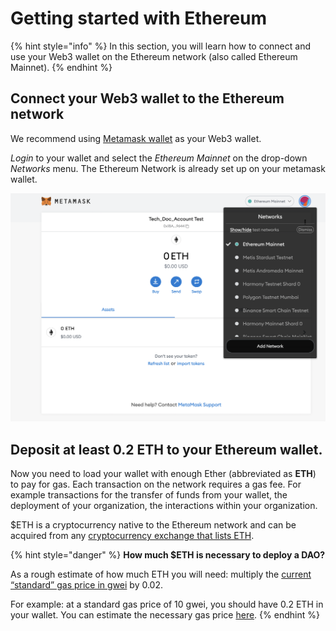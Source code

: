 # Getting started with Ethereum

{% hint style="info" %}
In this section, you will learn how to connect and use your Web3 wallet on the Ethereum network (also called Ethereum Mainnet).
{% endhint %}

## **Connect your Web3 wallet to the Ethereum network**

We recommend using [Metamask wallet](./) as your Web3 wallet.&#x20;

_Login_ to your wallet and select the _Ethereum Mainnet_ on the drop-down _Networks_ menu. The Ethereum Network is already set up on your metamask wallet.

&#x20;

![Ethereum Mainnet network selection](<../../../.gitbook/assets/Schermata 2022-02-03 alle 12.22.01.png>)

## **Deposit at least 0.2 ETH to your Ethereum wallet.**

Now you need to load your wallet with enough Ether (abbreviated as **ETH**) to pay for gas. Each transaction on the network requires a gas fee. For example transactions for the transfer of funds from your wallet, the deployment of your organization,  the interactions within your organization.&#x20;

$ETH is a cryptocurrency native to the Ethereum network and can be acquired from any [cryptocurrency exchange that lists ETH](https://docs.ethhub.io/using-ethereum/how-to-buy-ether/).&#x20;

{% hint style="danger" %}
**How much $ETH is necessary to deploy a DAO?**&#x20;

As a rough estimate of how much ETH you will need: multiply the [current “standard” gas price in gwei](https://ethgasstation.info) by 0.02.&#x20;

For example: at a standard gas price of 10 gwei, you should have 0.2 ETH in your wallet. You can estimate the necessary gas price [here](gas-tracker.md).
{% endhint %}

